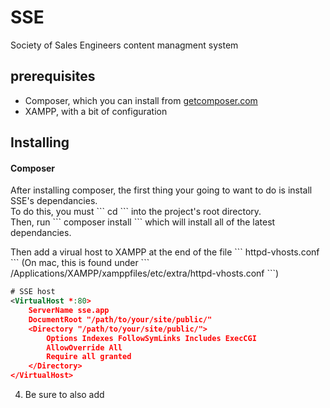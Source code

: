 SSE
======
Society of Sales Engineers content managment system

prerequisites
------
* Composer, which you can install from [getcomposer.com](getcomposer.com)
* XAMPP, with a bit of configuration

Installing
------

#### Composer
<p>After installing composer, the first thing your going to want to do is install SSE's dependancies. <br>
To do this, you must ``` cd ``` into the project's root directory.<br>
Then, run ``` composer install ``` which will install all of the latest dependancies.</p>

<p>Then add a virual host to XAMPP at the end of the file ``` httpd-vhosts.conf ``` (On mac, this is found under ``` /Applications/XAMPP/xamppfiles/etc/extra/httpd-vhosts.conf ```)</p>

```xml
# SSE host
<VirtualHost *:80>
    ServerName sse.app
    DocumentRoot "/path/to/your/site/public/"
    <Directory "/path/to/your/site/public/">
        Options Indexes FollowSymLinks Includes ExecCGI
        AllowOverride All
        Require all granted
    </Directory>
</VirtualHost>
```
4. Be sure to also add 
